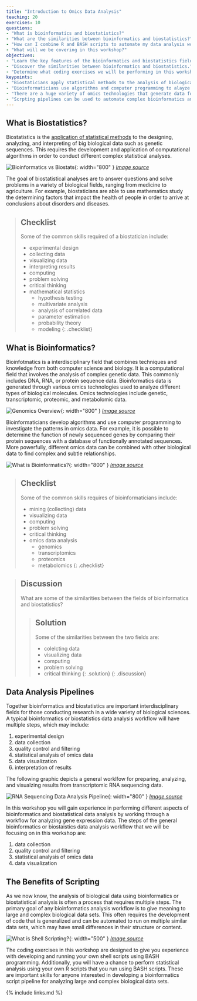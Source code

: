 ```yaml
---
title: "Introduction to Omics Data Analysis"
teaching: 20
exercises: 10
questions:
- "What is bioinformatics and biostatistics?"
- "What are the similarities between bioinformatics and biostatistics?"
- "How can I combine R and BASH scripts to automate my data analysis workflow?"
- "What will we be covering in this workshop?"
objectives:
- "Learn the key features of the bioinformatics and biostatistics fields."
- "Discover the similarities between bioinformatics and biostatistics."
- "Determine what coding exercises we will be performing in this workshop."
keypoints:
- "Biostaticians apply statistical methods to the analysis of biological data sets."
- "Bioinformaticians use algorithms and computer programming to alayze omics data"
- "There are a huge variety of omics technologies that generate data for bioinformatics analysis."
- "Scrpting pipelines can be used to automate complex bioinformatics analysis workflows."
---
```


## What is Biostatistics?

Biostatistics is the [application of statistical methods][biostats] to the designing, analyzing, and interpreting of big biological data such as genetic sequences. This requires the development and application of computational algorithms in order to conduct different complex statistical analyses.

![Bioinformatics vs Biostats](../fig/bioinfoStats.jpeg){: width="800" }
*[Image source][bioinfoStats]*

The goal of biostatistical analyses are to answer questions and solve problems in a variety of biological fields, ranging from medicine to agriculture. For example, biostaticians are able to use mathematics study the determining factors that impact the health of people in order to arrive at conclusions about disorders and diseases.

> ## Checklist
>
> Some of the common skills required of a biostatician include:
> - experimental design
> - collecting data
> - visualizing data
> - interpreting results
> - computing
> - problem solving
> - critical thinking
> - mathematical statistics
>   - hypothesis testing
>   - multivariate analysis
>   - analysis of correlated data
>   - parameter estimation
>   - probability theory
>   - modeling
{: .checklist}


## What is Bioinformatics?

Bioinfotmatics is a interdisciplinary field that combines techniques and knowledge from both computer science and biology. It is a computational field that involves the analysis of complex genetic data. This commonly includes DNA, RNA, or protein sequence data. Bioinformatics data is generated through various omics technologies used to analyze different types of biological molecules. Omics technologies include genetic, transcriptomic, proteomic, and metabolomic data. 

![Genomics Overview](../fig/Overview-of-different-omics-sciences-such-as-genomics-transcriptomics-and-proteomics.png){: width="800" }
*[Image source][omicsInfo]*

Bioinformaticians develop algorithms and use computer programming to investigate the patterns in omics data. For example, it is possible to determine the function of newly sequenced genes by comparing their protein sequences with a database of functionally annotated sequences. More powerfully, different omics data can be combined with other biological data to find complex and subtle relationships.

![What is Bioinformatics?](../fig/Bioinformatics-graphic-01-983x640.png){: width="800" }
*[Image source][bioinfoInfo]*

> ## Checklist
>
> Some of the common skills requires of bioinformaticians include:
> - mining (collecting) data
> - visualizing data
> - computing
> - problem solving
> - critical thinking
> - omics data analysis
>   - genomics
>   - transcriptomics
>   - proteomics
>   - metabolomics
{: .checklist}

> ## Discussion
>
> What are some of the similarities between the fields of bioinformatics and biostatistics?
>
>> ## Solution
>>
>> Some of the similarities between the two fields are:
>> - colelcting data
>> - visualizing data
>> - computing
>> - problem solving
>> - critical thinking
>{: .solution}
{: .discussion}


## Data Analysis Pipelines

Together bioinformatics and biostatistics are important interdisciplinary fields for those conducting research in a wide variety of biological sciences. A typical bioinformatics or biostatistics data analysis workflow will have multiple steps, which may include:
1. experimental design
2. data collection
3. quality control and filtering
4. statistical analysis of omics data
5. data visualization
6. interpretation of results

The following graphic depicts a general worklfow for preparing, analyzing, and visualzing results from transcriptomic RNA sequencing data. 

![RNA Sequencing Data Analysis Pipeline](../fig/fbinf-01-693836-g001.jpeg){: width="800" }
*[Image source][omicsWorkflow]*

In this workshop you will gain experience in performing different aspects of bioinformatics and biostatistical data analysis by working through a workflow for analyzing gene expression data. The steps of the general bioinformatics or biostaistics data analysis workflow that we will be focusing on in this workshop are:
1. data collection
2. quality control and filtering
3. statistical analysis of omics data
4. data visualization


## The Benefits of Scripting

As we now know, the analysis of biological data using bioinformatics or biostatistical analysis is often a process that requires multiple steps. The primary goal of any bioinformatics analysis workflow is to give meaning to large and complex biological data sets. This often requires the development of code that is generalized and can be automated to run on multiple similar data sets, which may have small differences in their structure or content.

![What is Shell Scripting?](../fig/what_is_shell_scripting.jpeg){: width="500" }
*[Image source][scriptingBenefits]*

The coding exercises in this workshop are designed to give you experience with developing and running your own shell scripts using BASH programming. Additionally, you will have a chance to perform statistical analysis using your own R scripts that you run using BASH scripts. These are important skills for anyone interested in developing a bioinformatics script pipeline for analyzing large and complex biological data sets.



[bioinfoInfo]: https://www.genomicseducation.hee.nhs.uk/education/core-concepts/what-is-bioinformatics/
[omicsInfo]: https://www.researchgate.net/figure/Overview-of-different-omics-sciences-such-as-genomics-transcriptomics-and-proteomics_fig1_333003279
[biostats]: https://sphweb.bumc.bu.edu/otlt/mph-modules/bs/bs704_biostatisticsbasics/bs704_biostatisticsbasics_print.html
[bioinfoStats]: https://cgm.sjtu.edu.cn/summer_school/
[omicsWorkflow]: https://www.frontiersin.org/articles/10.3389/fbinf.2021.693836/full
[scriptingBenefits]: https://www.interviewbit.com/shell-scripting-interview-questions/ 

{% include links.md %}
